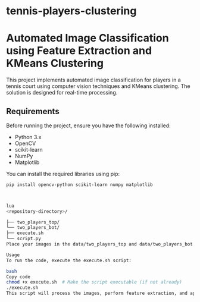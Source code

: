 # tennis-players-clustering

# Automated Image Classification using Feature Extraction and KMeans Clustering

This project implements automated image classification for players in a tennis court using computer vision techniques and KMeans clustering. The solution is designed for real-time processing.


## Requirements

Before running the project, ensure you have the following installed:

- Python 3.x
- OpenCV
- scikit-learn
- NumPy
- Matplotlib

You can install the required libraries using pip:

```bash
pip install opencv-python scikit-learn numpy matplotlib



lua
<repository-directory>/

├── two_players_top/
└── two_players_bot/
├── execute.sh
└── script.py
Place your images in the data/two_players_top and data/two_players_bot directories.

Usage
To run the code, execute the execute.sh script:

bash
Copy code
chmod +x execute.sh  # Make the script executable (if not already)
./execute.sh
This script will process the images, perform feature extraction, and apply KMeans clustering to classify the players, saving the output images in the output directory.
